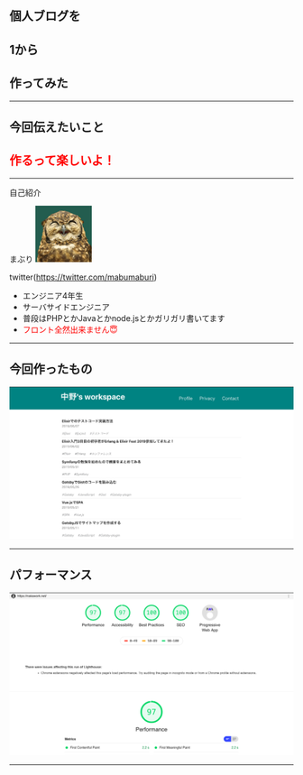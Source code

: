 ## 個人ブログを

## 1から

## 作ってみた
---

今回伝えたいこと
---

## <span style="color: red; "> 作るって楽しいよ！</span>

---

自己紹介

まぶり
<img width="100" height="100" src="assets/images/profile.png">

twitter(https://twitter.com/mabumaburi)

- エンジニア4年生
- サーバサイドエンジニア
- 普段はPHPとかJavaとかnode.jsとかガリガリ書いてます
- <span style="color: red;"> フロント全然出来ません😇 </span>

---

## 今回作ったもの

<img src="assets/images/mysite.png">

---
## パフォーマンス

<img src="assets/images/peformance.png">

---

